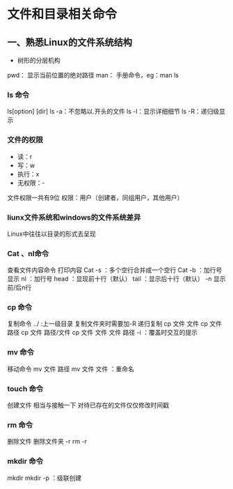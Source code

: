 # 文件和目录相关命令

## 一、熟悉Linux的文件系统结构
- 树形的分层机构

pwd： 显示当前位置的绝对路径
man： 手册命令，eg：man ls

### ls 命令 
ls[option] [dir]
ls -a：不忽略以.开头的文件
ls -l：显示详细细节
ls -R：递归级显示

### 文件的权限
- 读：r
- 写：w
- 执行：x
- 无权限：-

文件权限一共有9位
权限：用户（创建者，同组用户，其他用户）

### liunx文件系统和windows的文件系统差异
Linux中往往以目录的形式去呈现

### Cat 、nl命令
查看文件内容命令
打印内容
Cat -s ：多个空行合并成一个空行
Cat -b ：加行号显示
nl ：加行号
head ：显现前十行（默认）
tail ：显示后十行（默认）
    -n 显示前/后n行

### cp 命令
复制命令
../ :上一级目录
复制文件夹时需要加-R 递归复制
cp 文件 文件
cp 文件 路径
cp 文件 路径/文件
cp 文件 文件 文件 路径
-i ：覆盖时交互的提示

### mv 命令
移动命令
mv 文件 路径
mv 文件 文件 ：重命名

### touch 命令
创建文件
相当与接触一下
对待已存在的文件仅仅修改时间戳

### rm 命令
删除文件
删除文件夹 -r
rm -r

### mkdir 命令
mkdir 
mkdir -p ：级联创建

